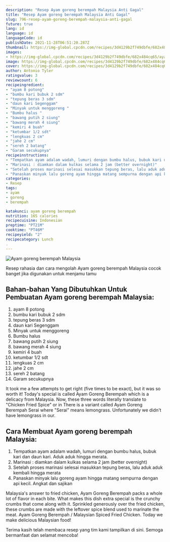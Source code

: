 ```yaml
---
description: "Resep Ayam goreng berempah Malaysia Anti Gagal"
title: "Resep Ayam goreng berempah Malaysia Anti Gagal"
slug: 796-resep-ayam-goreng-berempah-malaysia-anti-gagal
future: true
lang: id
language: id
languageCode: id
publishDate: 2021-11-28T06:51:20.287Z 
thumbnail: https://img-global.cpcdn.com/recipes/3d4129b2f749dbfe/682x484cq65/ayam-goreng-berempah-malaysia-foto-resep-utama.png
images:
- https://img-global.cpcdn.com/recipes/3d4129b2f749dbfe/682x484cq65/ayam-goreng-berempah-malaysia-foto-resep-utama.png
image: https://img-global.cpcdn.com/recipes/3d4129b2f749dbfe/682x484cq65/ayam-goreng-berempah-malaysia-foto-resep-utama.png
cover: https://img-global.cpcdn.com/recipes/3d4129b2f749dbfe/682x484cq65/ayam-goreng-berempah-malaysia-foto-resep-utama.png
author: Antonio Tyler
ratingvalue: 3
reviewcount: 6
recipeingredient:
- "ayam 8 potong"
- "bumbu kari bubuk 2 sdm"
- "tepung beras 3 sdm"
- "daun kari Segenggam"
- "Minyak untuk menggoreng "
- "Bumbu halus "
- "bawang putih 2 siung"
- "bawang merah 4 siung"
- "kemiri 4 buah"
- "ketumbar 1/2 sdt"
- "lengkuas 2 cm"
- "jahe 2 cm"
- "sereh 2 batang"
- "Garam secukupnya"
recipeinstructions:
- "Tempatkan ayam adalam wadah, lumuri dengan bumbu halus, bubuk kari dan daun kari. Aduk aduk hingga merata."
- "Marinasi : diamkan dalam kulkas selama 2 jam (better overnight)"
- "Setelah proses marinasi selesai masukkan tepung beras, lalu aduk aduk kembali hingga merata"
- "Panaskan minyak lalu goreng ayam hingga matang sempurna dengan api kecil. Angkat dan sajikan"
categories:
- Resep
tags:
- ayam
- goreng
- berempah

katakunci: ayam goreng berempah 
nutrition: 165 calories
recipecuisine: Indonesian
preptime: "PT21M"
cooktime: "PT46M"
recipeyield: "2"
recipecategory: Lunch
. 
---
```



![Ayam goreng berempah Malaysia](https://img-global.cpcdn.com/recipes/3d4129b2f749dbfe/682x484cq65/ayam-goreng-berempah-malaysia-foto-resep-utama.png)

Resep rahasia dan cara mengolah  Ayam goreng berempah Malaysia cocok banget jika digunakan untuk menjamu tamu

<!--inarticleads1-->

## Bahan-bahan Yang Dibutuhkan Untuk Pembuatan Ayam goreng berempah Malaysia:

1. ayam 8 potong
1. bumbu kari bubuk 2 sdm
1. tepung beras 3 sdm
1. daun kari Segenggam
1. Minyak untuk menggoreng 
1. Bumbu halus 
1. bawang putih 2 siung
1. bawang merah 4 siung
1. kemiri 4 buah
1. ketumbar 1/2 sdt
1. lengkuas 2 cm
1. jahe 2 cm
1. sereh 2 batang
1. Garam secukupnya

It took me a few attempts to get right (five times to be exact), but it was so worth it! Today&#39;s special is called Ayam Goreng Berempah which is a delicacy from Malaysia. Now, these three words literally translate to &#34;Chicken Fried Spice&#34; or in There is a variant called Ayam Goreng Berempah Serai where &#34;Serai&#34; means lemongrass. Unfortunately we didn&#39;t have lemongrass in our. 

<!--inarticleads2-->

## Cara Membuat Ayam goreng berempah Malaysia:

1. Tempatkan ayam adalam wadah, lumuri dengan bumbu halus, bubuk kari dan daun kari. Aduk aduk hingga merata.
1. Marinasi : diamkan dalam kulkas selama 2 jam (better overnight)
1. Setelah proses marinasi selesai masukkan tepung beras, lalu aduk aduk kembali hingga merata
1. Panaskan minyak lalu goreng ayam hingga matang sempurna dengan api kecil. Angkat dan sajikan


Malaysia&#39;s answer to fried chicken, Ayam Goreng Berempah packs a whole lot of flavor in each bite. What makes this dish extra special is the crunchy crumbs that come along with it. Sprinkled generously over the fried chicken, these crumbs are made with the leftover spice blend used to marinate the meat. Ayam Goreng Berempah / Malaysian Spiced Fried Chicken. Today we make delicious Malaysian food! 

Terima kasih telah membaca resep yang tim kami tampilkan di sini. Semoga bermanfaat dan selamat mencoba!
